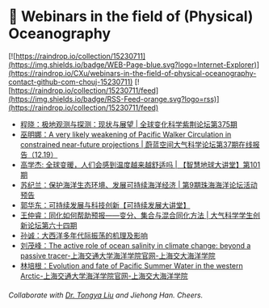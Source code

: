# 🌊 Webinars in the field of (Physical) Oceanography

[![https://raindrop.io/collection/15230711](https://img.shields.io/badge/WEB-Page-blue.svg?logo=Internet-Explorer)](https://raindrop.io/CXu/webinars-in-the-field-of-physical-oceanography-contact-github-com-chouj-15230711) [![https://raindrop.io/collection/15230711/feed](https://img.shields.io/badge/RSS-Feed-orange.svg?logo=rss)](https://raindrop.io/collection/15230711/feed)

<!-- BLOG-POST-LIST:START -->
- [程晓：极地观测与探测：现状与展望 | 全球变化科学紫荆论坛第375期](https://mp.weixin.qq.com/s/gXct9gSOw0owk0OndVBCeg)
- [巫明娜：A very likely weakening of Pacific Walker Circulation in constrained near-future projections | 蔚蓝空间大气科学论坛第37期在线报告（12.19）](https://mp.weixin.qq.com/s/SBVVU0xIiqO00eXZa4o4sQ)
- [高学杰: 全球变暖，人们会感到温度越来越舒适吗 | 【智慧地球大讲堂】第101期](https://mp.weixin.qq.com/s/WogRK8zW2ZMvF3X0RiS0GA)
- [苏纪兰：保护海洋生态环境、发展可持续海洋经济 | 第9期珠海海洋论坛活动预告](https://mp.weixin.qq.com/s/V0rDQMo8FzkFnOCL-Q4JXQ)
- [郭华东：可持续发展与科技创新【可持续发展大讲堂】](https://mp.weixin.qq.com/s/hpQ6peGoSMkf1l-8NumZ2A)
- [王仲睿：同化如何帮助预报——变分、集合与混合同化方法 | 大气科学学生创新论坛第六十四期](https://mp.weixin.qq.com/s/NCNpj7Gjmzuk-5InM0kXaA)
- [孙诚：大西洋多年代际振荡的机理及影响](https://mp.weixin.qq.com/s/nM4U2UIM0R3U4JCC-Mfr4Q)
- [刘茂峰：The active role of ocean salinity in climate change: beyond a passive tracer-上海交通大学海洋学院官网-上海交大海洋学院](https://soo.sjtu.edu.cn/index_xsbg/5078.html)
- [林培根：Evolution and fate of Pacific Summer Water in the western Arctic-上海交通大学海洋学院官网-上海交大海洋学院](https://soo.sjtu.edu.cn/index_xsbg/5077.html)
<!-- BLOG-POST-LIST:END -->

###### Collaborate with [Dr. Tongya Liu](https://liutongya.github.io/) and Jiehong Han. Cheers.
